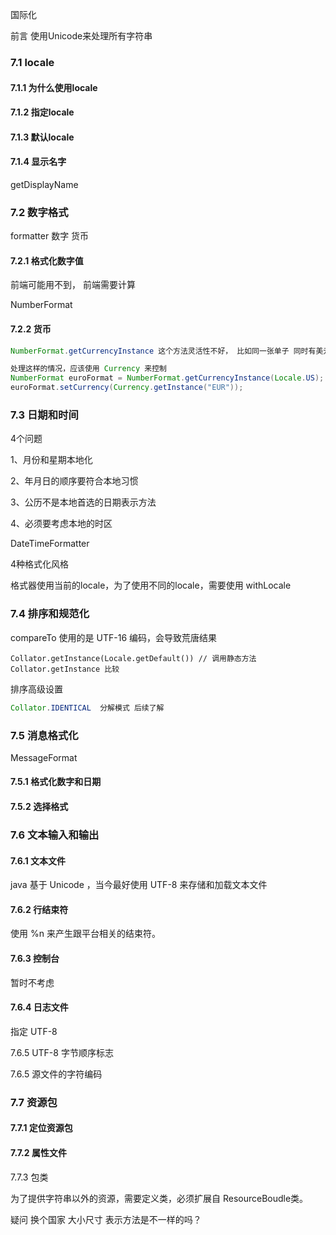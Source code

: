 国际化

前言  使用Unicode来处理所有字符串

 

### 7.1 locale



#### 7.1.1 为什么使用locale

#### 7.1.2 指定locale

#### 7.1.3 默认locale

#### 7.1.4 显示名字

getDisplayName



### 7.2 数字格式

 formatter  数字 货币  

#### 7.2.1 格式化数字值

前端可能用不到， 前端需要计算

NumberFormat

#### 7.2.2 货币

```java
NumberFormat.getCurrencyInstance 这个方法灵活性不好， 比如同一张单子 同时有美元，欧元 显示会有点奇怪

处理这样的情况，应该使用 Currency 来控制
NumberFormat euroFormat = NumberFormat.getCurrencyInstance(Locale.US);
euroFormat.setCurrency(Currency.getInstance("EUR"));
```



### 7.3 日期和时间

4个问题

1、月份和星期本地化

2、年月日的顺序要符合本地习惯

3、公历不是本地首选的日期表示方法

4、必须要考虑本地的时区

DateTimeFormatter 



4种格式化风格

格式器使用当前的locale，为了使用不同的locale，需要使用 withLocale



### 7.4 排序和规范化

compareTo 使用的是 UTF-16 编码，会导致荒唐结果



```
Collator.getInstance(Locale.getDefault()) // 调用静态方法 Collator.getInstance 比较

```

排序高级设置

```java
Collator.IDENTICAL  分解模式 后续了解
```



### 7.5 消息格式化

MessageFormat 

#### 7.5.1 格式化数字和日期

#### 7.5.2 选择格式



### 7.6 文本输入和输出

#### 7.6.1 文本文件

java 基于 Unicode  ，当今最好使用 UTF-8 来存储和加载文本文件

#### 7.6.2 行结束符

使用 %n 来产生跟平台相关的结束符。

#### 7.6.3 控制台

暂时不考虑

#### 7.6.4 日志文件

指定 UTF-8 

7.6.5 UTF-8 字节顺序标志

7.6.5 源文件的字符编码

### 7.7 资源包

#### 7.7.1 定位资源包

#### 7.7.2 属性文件

7.7.3 包类

为了提供字符串以外的资源，需要定义类，必须扩展自 ResourceBoudle类。

疑问  换个国家  大小尺寸 表示方法是不一样的吗？



